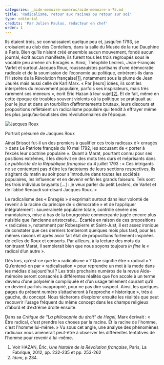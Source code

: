 ```yaml
---
categories: _aide-memoire-numeros/aide-memoire-n-75.md
title: 'Radicalisme, retour aux racines ou retour sur soi'
type: editorial
credits: 'Par Julien Paulus, rédacteur en chef'
order: 1
---
```

Ils étaient trois, se connaissaient quelque peu et, jusqu’en 1793, se croisaient au club des Cordeliers, dans la salle du Musée de la rue Dauphine à Paris. Bien qu’ils n’aient créé ensemble aucun mouvement, fondé aucun journal, écrit aucun manifeste, ils furent tous les trois regroupés sous le vocable peu amène d’« Enragés ». Ainsi, Théophile Leclerc, Jean-François Varlet et surtout Jacques Roux, rousseauistes partisans d’une démocratie radicale et de la soumission de l’économie au politique, entrèrent-ils dans l’Histoire de la Révolution française[[1]](#footnote-1), notamment sous la plume de Jean Jaurès mais aussi celle de Karl Marx. « Par \[leurs] idées, ils sont les interprètes du mouvement populaire, parfois ses inspirateurs, mais très rarement ses meneurs », écrit Éric Hazan à leur sujet[[2]](#footnote-2). Et de fait, même en cette époque de troubles souvent violents où la politique se pratiquait au jour le jour et dans un tourbillon d’affrontements brutaux, leurs discours et propositions reflètaient un radicalisme populaire qui tendit à effrayer même les plus jusqu’au-boutistes des révolutionnaires de l’époque.

![Jacques Roux](/assets/uploads/jacquesroux.jpg "Jacques Roux")

<span class="img-copyright">Portrait présumé de Jacques Roux</span>

Ainsi Brissot fut-il un des premiers à qualifier ces trois radicaux d’« enragés » dans Le Patriote français du 10 mai 1792, les accusant de « porter à l’excès leur doctrine populaire ». Quant à Marat, pourtant connu pour ses positions extrêmes, il les décrivit en des mots très durs et méprisants dans _Le publiciste de la République française_ du 4 juillet 1793 : « Ces intrigants ne se contentent pas d’être les factotums de leurs sections respectives, ils s’agitent du matin au soir pour s’introduire dans toutes les sociétés populaires, les influencer et en devenir enfin les grands faiseurs. Tels sont les trois individus bruyants \[…] : je veux parler du petit Leclerc, de Varlet et de l’abbé Renaudi soi-disant Jacques Roux. »

Le radicalisme des « Enragés » s’exprimait surtout dans leur volonté de revenir à la racine du principe de « démocratie » et de l’appliquer intégralement : souveraineté populaire totale, contrôle sévère des mandataires, mise à bas de la bourgeoisie commerçante jugée encore plus nuisible que l’ancienne aristocratie… Écartés en raison de ces propositions « radicales », notamment par Robespierre et Saint-Just, il est assez ironique de constater que ces derniers tomberont quelques mois plus tard, pour les mêmes raisons et après avoir fait état de propositions fortement inspirées de celles de Roux et consorts. Par ailleurs, à la lecture des mots du tonitruant Marat, il semblerait bien que nous soyons toujours _in fine_ le « radical d’un autre ».

Dès lors, qu’est-ce que le « radicalisme » ? Que signifie être « radical » ? Qu’entend-on par « radicalisation » pour reprendre un mot à la mode dans les médias d’aujourd’hui ? Les trois prochains numéros de la revue Aide-mémoire seront consacrés à différentes réalités que l’on accole à un terme devenu d’une polysémie compliquée et d’un usage tellement courant qu’il en devient parfois inapproprié, pour ne pas dire suspect. Ainsi, les quelques pages du présent numéro s’attacheront à l’approche « historique », très à gauche, du concept. Nous tâcherons d’explorer ensuite les réalités que peut recouvrir l’usage fréquent du même concept dans les champs religieux d’abord et d’extrême droite ensuite.

Dans sa _Critique de “La philosophie du droit” de Hegel_, Marx écrivait : « Être radical, c'est prendre les choses par la racine. Et la racine de l'homme, c'est l'homme lui-même. » Vu sous cet angle, une analyse des phénomènes radicaux nous amènerait peut-être à observer les différentes tentatives de l’homme pour revenir à lui-même.

1. Voir HAZAN, Éric, _Une histoire de la Révolution française_, Paris, La Fabrique, 2012, pp. 232-235 et pp. 253-262
2. _Idem_, p.234.
